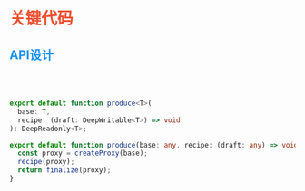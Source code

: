 # 关键代码

## API设计

<br/>
<br/>

```ts
export default function produce<T>(
  base: T,
  recipe: (draft: DeepWritable<T>) => void
): DeepReadonly<T>;

export default function produce(base: any, recipe: (draft: any) => void) {
  const proxy = createProxy(base);
  recipe(proxy);
  return finalize(proxy);
}
```


<style>
h1 {
  color: rgb(238, 77, 45)
}
h2 {
  color: #1791f2
}
a {
  border-bottom-width: 0px !important;
  text-decoration: underline;
  color: #1791f2
}
a:hover {
  color: #1791f2 !important
}
</style>


<!--
接下来呢我们就来具体的看一下immer是怎么实现的。这个是produce方法的api设计，当然这不是immer源代码里的，因为那个produce方法它的代码很多，他还支持柯里化模式，重载比较多。我们现在看到的这个是经过我简化的最小版本。它的过程只有简单的三步，第一步是对原始对象创建代理，第二步是将代理对象使用我们的修改函数执行，第三步是清理我们的代理对象，生成我们需要的下一个对象。
-->